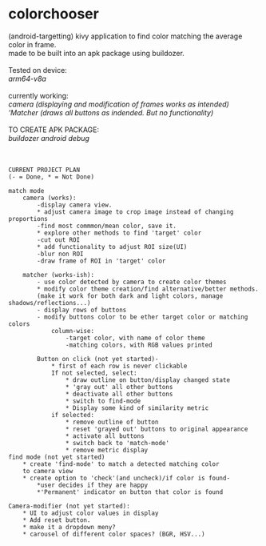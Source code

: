 # colorchooser
(android-targetting) kivy application to find color matching the average color in frame.<br /> 
made to be built into an apk package using buildozer.<br />
<br />
Tested on device:<br />
*arm64-v8a*<br />
<br/>
currently working:<br />
*camera (displaying and modification of frames works as intended)*<br />
*'Matcher (draws all buttons as indended. But no functionality)*<br />
<br />
TO CREATE APK PACKAGE:<br />
*buildozer android debug*<br />
<br />
<br />

    CURRENT PROJECT PLAN
    (- = Done, * = Not Done)

    match mode
        camera (works):
            -display camera view.
            * adjust camera image to crop image instead of changing proportions
            -find most commmon/mean color, save it.
            * explore other methods to find 'target' color 
            -cut out ROI
            * add functionality to adjust ROI size(UI)
            -blur non ROI
            -draw frame of ROI in 'target' color
        
        matcher (works-ish):
            - use color detected by camera to create color themes
            * modify color theme creation/find alternative/better methods.
            (make it work for both dark and light colors, manage shadows/reflections...)
            - display rows of buttons
            - modify buttons color to be ether target color or matching colors
                column-wise: 
                    -target color, with name of color theme
                    -matching colors, with RGB values printed

            Button on click (not yet started)-
                * first of each row is never clickable
                If not selected, select:
                    * draw outline on button/display changed state
                    * 'gray out' all other buttons
                    * deactivate all other buttons
                    * switch to find-mode
                    * Display some kind of similarity metric
                if selected:
                    * remove outline of button
                    * reset 'grayed out' buttons to original appearance
                    * activate all buttons
                    * switch back to 'match-mode'
                    * remove metric display
    find mode (not yet started)
        * create 'find-mode' to match a detected matching color
        to camera view
        * create option to 'check'(and uncheck)/if color is found- 
            *user decides if they are happy
            *'Permanent' indicator on button that color is found

    Camera-modifier (not yet started):
        * UI to adjust color values in display
        * Add reset button.
        * make it a dropdown meny?
        * carousel of different color spaces? (BGR, HSV...)
